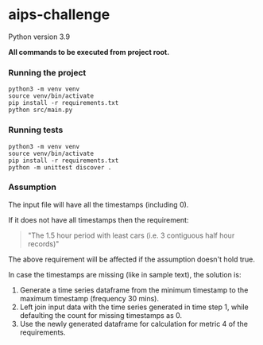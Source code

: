 # aips-challenge

Python version 3.9

**All commands to be executed from project root.**

### Running the project
```shell
python3 -m venv venv
source venv/bin/activate
pip install -r requirements.txt
python src/main.py
```

### Running tests
```shell
python3 -m venv venv
source venv/bin/activate
pip install -r requirements.txt
python -m unittest discover . 
```

### Assumption
The input file will have all the timestamps (including 0).

If it does not have all timestamps then the requirement:

> "The 1.5 hour period with least cars (i.e. 3 contiguous half hour records)"

The above requirement will be affected if the assumption doesn't hold true.

In case the timestamps are missing (like in sample text), the solution is:
1. Generate a time series dataframe from the minimum timestamp to the maximum timestamp (frequency 30 mins).
2. Left join input data with the time series generated in time step 1, while defaulting the count for missing timestamps as 0.
3. Use the newly generated dataframe for calculation for metric 4 of the requirements.